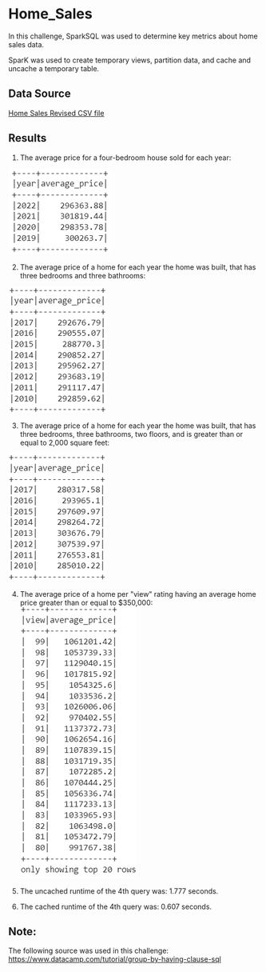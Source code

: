 # Home_Sales
 In this challenge, SparkSQL was used to determine key metrics about home sales data.

 SparK was used to create temporary views, partition data, and cache and uncache a temporary table. 

 ## Data Source
 [Home Sales Revised CSV file](https://2u-data-curriculum-team.s3.amazonaws.com/dataviz-classroom/v1.2/22-big-data/home_sales_revised.csv)

##  Results

1. The average price for a four-bedroom house sold for each year:
   
![alt text](https://github.com/larabrry/Home_Sales/blob/main/Images/question_one.png)

2. The average price of a home for each year the home was built, that has three bedrooms and three bathrooms:
 
![alt text](https://github.com/larabrry/Home_Sales/blob/main/Images/question_two.png)

3. The average price of a home for each year the home was built, that has three bedrooms, three bathrooms, two floors, and is greater than or equal to 2,000 square feet:
   
![alt text](https://github.com/larabrry/Home_Sales/blob/main/Images/question_three.png)

4. The average price of a home per "view" rating having an average home price greater than or equal to $350,000:
![alt text](https://github.com/larabrry/Home_Sales/blob/main/Images/question_four.png)

5. The uncached runtime of the 4th query was: 1.777 seconds.

6. The cached runtime of the 4th query was: 0.607 seconds.

## Note:
The following source was used in this challenge: https://www.datacamp.com/tutorial/group-by-having-clause-sql
